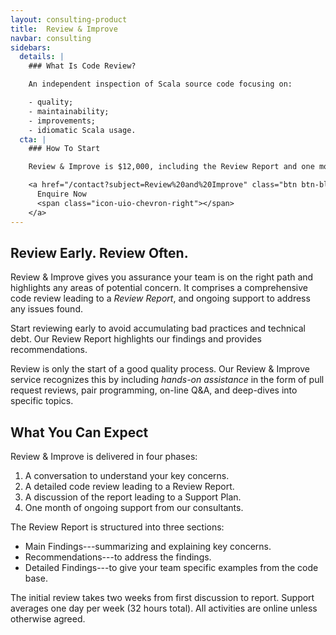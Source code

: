 ```yaml
---
layout: consulting-product
title:  Review & Improve
navbar: consulting
sidebars:
  details: |
    ### What Is Code Review?

    An independent inspection of Scala source code focusing on:

    - quality;
    - maintainability;
    - improvements;
    - idiomatic Scala usage.
  cta: |
    ### How To Start

    Review & Improve is $12,000, including the Review Report and one month of support.

    <a href="/contact?subject=Review%20and%20Improve" class="btn btn-block btn-primary">
      Enquire Now
      <span class="icon-uio-chevron-right"></span>
    </a>
---
```


## Review Early. Review Often.

Review & Improve gives you assurance your team is on the right path and highlights any areas of potential concern. It comprises a comprehensive code review leading to a *Review Report*, and ongoing support to address any issues found.

Start reviewing early to avoid accumulating bad practices and technical debt. Our Review Report highlights our findings and provides recommendations.

Review is only the start of a good quality process. Our Review & Improve service recognizes this by including *hands-on assistance* in the form of pull request reviews, pair programming, on-line Q&A, and deep-dives into specific topics.

## What You Can Expect

Review & Improve is delivered in four phases:

1. A conversation to understand your key concerns.
2. A detailed code review leading to a Review Report.
3. A discussion of the report leading to a Support Plan.
4. One month of ongoing support from our consultants.

The Review Report is structured into three sections:

- Main Findings---summarizing and explaining key concerns.
- Recommendations---to address the findings.
- Detailed Findings---to give your team specific examples from the code base.

The initial review takes two weeks from first discussion to report. Support averages one day per week (32 hours total). All activities are online unless otherwise agreed.
